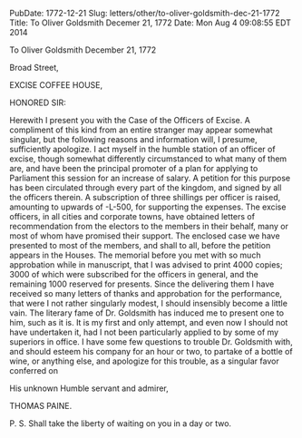 PubDate: 1772-12-21
Slug: letters/other/to-oliver-goldsmith-dec-21-1772
Title: To Oliver Goldsmith  Decemer 21, 1772
Date: Mon Aug  4 09:08:55 EDT 2014

   To Oliver Goldsmith  December 21, 1772

   Broad Street,

   EXCISE COFFEE HOUSE,

   HONORED SIR:

   Herewith I present you with the Case of the Officers of Excise. A
   compliment of this kind from an entire stranger may appear somewhat
   singular, but the following reasons and information will, I presume,
   sufficiently apologize. I act myself in the humble station of an officer
   of excise, though somewhat differently circumstanced to what many of them
   are, and have been the principal promoter of a plan for applying to
   Parliament this session for an increase of salary. A petition for this
   purpose has been circulated through every part of the kingdom, and signed
   by all the officers therein. A subscription of three shillings per officer
   is raised, amounting to upwards of -L-500, for supporting the expenses.
   The excise officers, in all cities and corporate towns, have obtained
   letters of recommendation from the electors to the members in their
   behalf, many or most of whom have promised their support. The enclosed
   case we have presented to most of the members, and shall to all, before
   the petition appears in the Houses. The memorial before you met with so
   much approbation while in manuscript, that I was advised to print 4000
   copies; 3000 of which were subscribed for the officers in general, and the
   remaining 1000 reserved for presents. Since the delivering them I have
   received so many letters of thanks and approbation for the performance,
   that were I not rather singularly modest, I should insensibly become a
   little vain. The literary fame of Dr. Goldsmith has induced me to present
   one to him, such as it is. It is my first and only attempt, and even now I
   should not have undertaken it, had I not been particularly applied to by
   some of my superiors in office. I have some few questions to trouble Dr.
   Goldsmith with, and should esteem his company for an hour or two, to
   partake of a bottle of wine, or anything else, and apologize for this
   trouble, as a singular favor conferred on

   His unknown Humble servant and admirer,

   THOMAS PAINE.

   P. S. Shall take the liberty of waiting on you in a day or two.

    
